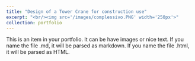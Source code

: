 ```yaml
---
title: "Design of a Tower Crane for construction use"
excerpt: "<br/><img src='/images/complessivo.PNG' width='250px'>"
collection: portfolio
---
```


This is an item in your portfolio. It can be have images or nice text. If you name the file .md, it will be parsed as markdown. If you name the file .html, it will be parsed as HTML. 
